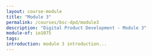 ```yaml
---
layout: course-module
title: "Module 3"
permalink: /courses/bsc-dpd/module3
description: "Digital Product Development - Module 3"
module-of: io1075
tags:
introduction: module 3 introduction...
---
```


